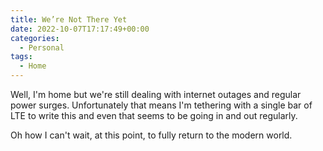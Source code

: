 ```yaml
---
title: We’re Not There Yet
date: 2022-10-07T17:17:49+00:00
categories:
  - Personal
tags:
  - Home
---
```


Well, I'm home but we're still dealing with internet outages and regular power surges. Unfortunately that means I'm tethering with a single bar of LTE to write this and even that seems to be going in and out regularly.

Oh how I can't wait, at this point, to fully return to the modern world.